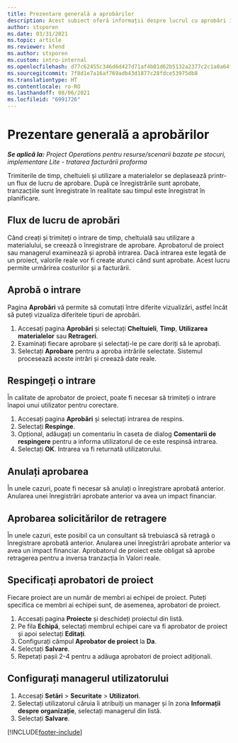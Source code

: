 ```yaml
---
title: Prezentare generală a aprobărilor
description: Acest subiect oferă informații despre lucrul cu aprobări în Project Operations.
author: stsporen
ms.date: 03/31/2021
ms.topic: article
ms.reviewer: kfend
ms.author: stsporen
ms.custom: intro-internal
ms.openlocfilehash: d77c62455c346d6d427d71af4b01d62b5132a2377c2c1a0a64f56fb313219c46
ms.sourcegitcommit: 7f8d1e7a16af769adb43d1877c28fdce53975db8
ms.translationtype: HT
ms.contentlocale: ro-RO
ms.lasthandoff: 08/06/2021
ms.locfileid: "6991726"
---
```

# <a name="approvals-overview"></a>Prezentare generală a aprobărilor

_**Se aplică la:** Project Operations pentru resurse/scenarii bazate pe stocuri, implementare Lite - tratarea facturării proforma_

Trimiterile de timp, cheltuieli și utilizare a materialelor se deplasează printr-un flux de lucru de aprobare. După ce înregistrările sunt aprobate, tranzacțiile sunt înregistrate în realitate sau timpul este înregistrat în planificare.

## <a name="approvals-workflow"></a>Flux de lucru de aprobări
Când creați și trimiteți o intrare de timp, cheltuială sau utilizare a materialului, se creează o înregistrare de aprobare. Aprobatorul de proiect sau managerul examinează și aprobă intrarea. Dacă intrarea este legată de un proiect, valorile reale vor fi create atunci când sunt aprobate. Acest lucru permite urmărirea costurilor și a facturării.

## <a name="approve-an-entry"></a>Aprobă o intrare
Pagina **Aprobări** vă permite să comutați între diferite vizualizări, astfel încât să puteți vizualiza diferitele tipuri de aprobări.
  
1. Accesați pagina **Aprobări** și selectați **Cheltuieli**, **Timp**, **Utilizarea materialelor** sau **Retrageri**.
2. Examinați fiecare aprobare și selectați-le pe care doriți să le aprobați.
3. Selectați **Aprobare** pentru a aproba intrările selectate.
Sistemul procesează aceste intrări și creează date reale.

## <a name="reject-an-entry"></a>Respingeți o intrare
În calitate de aprobator de proiect, poate fi necesar să trimiteți o intrare înapoi unui utilizator pentru corectare.
  
1. Accesați pagina **Aprobări** și selectați intrarea de respins. 
2. Selectați **Respinge**.
3. Opțional, adăugați un comentariu în caseta de dialog **Comentarii de respingere** pentru a informa utilizatorul de ce este respinsă intrarea.
4. Selectați **OK**. Intrarea va fi returnată utilizatorului.
  
## <a name="cancel-approval"></a>Anulați aprobarea
În unele cazuri, poate fi necesar să anulați o înregistrare aprobată anterior. Anularea unei înregistrări aprobate anterior va avea un impact financiar. 

## <a name="approving-recall-requests"></a>Aprobarea solicitărilor de retragere
În unele cazuri, este posibil ca un consultant să trebuiască să retragă o înregistrare aprobată anterior. Anularea unei înregistrări aprobate anterior va avea un impact financiar. Aprobatorul de proiect este obligat să aprobe retragerea pentru a inversa tranzacția în Valori reale.

## <a name="specify-project-approvers"></a>Specificați aprobatori de proiect
Fiecare proiect are un număr de membri ai echipei de proiect. Puteți specifica ce membri ai echipei sunt, de asemenea, aprobatori de proiect.

1. Accesați pagina **Proiecte** și deschideți proiectul din listă.
2. Pe fila **Echipă**, selectați membrul echipei care va fi aprobator de proiect și apoi selectați **Editați**.
3. Configurați câmpul **Aprobator de proiect** la **Da**.
4. Selectați **Salvare**.
5. Repetați pașii 2-4 pentru a adăuga aprobatori de proiect adiționali.

## <a name="configure-the-users-manager"></a>Configurați managerul utilizatorului

1. Accesați **Setări** > **Securitate** > **Utilizatori**.
2. Selectați utilizatorul căruia îi atribuiți un manager și în zona **Informații despre organizație**, selectați managerul din listă. 
3. Selectați **Salvare**.




[!INCLUDE[footer-include](../includes/footer-banner.md)]
